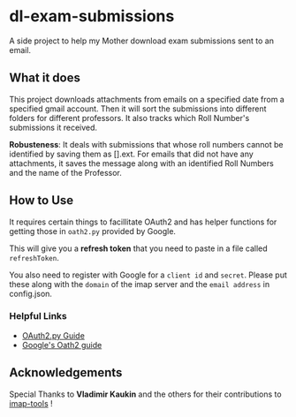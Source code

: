 # dl-exam-submissions

A side project to help my Mother download exam submissions sent to an email.

## What it does

This project downloads attachments from emails on a specified date from a specified gmail account. Then it will sort the submissions into different folders for different professors. It also tracks which Roll Number's submissions it received.

**Robusteness**: It deals with submissions that whose roll numbers cannot be identified by saving them as [<Email-Source>].ext. For emails that did not have any attachments, it saves the message along with an identified Roll Numbers and the name of the Professor.

## How to Use

It requires certain things to facillitate OAuth2 and has helper functions for getting those in `oath2.py` provided by Google.

This will give you a **refresh token** that you need to paste in a file called `refreshToken`.

You also need to register with Google for a `client id` and `secret`. Please put these along with the `domain` of the imap server and the `email address` in config.json.

### Helpful Links

* [OAuth2.py Guide](https://github.com/google/gmail-oauth2-tools/wiki/OAuth2DotPyRunThrough)
* [Google's Oath2 guide](https://developers.google.com/identity/protocols/oauth2)

## Acknowledgements

Special Thanks to **Vladimir Kaukin** and the others for their contributions to [imap-tools](https://github.com/ikvk/imap_tools) !
